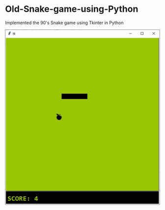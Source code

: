# Old-Snake-game-using-Python
Implemented the 90's Snake game using Tkinter in Python 


![Test Image 1](GameDemo1.png)
